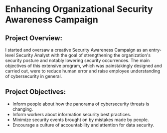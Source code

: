 <h1>Enhancing Organizational Security Awareness Campaign</h1>

<h2>Project Overview:</h2>
I started and oversaw a creative Security Awareness Campaign as an entry-level Security Analyst with the goal of strengthening the organization's security posture and notably lowering security occurrences. The main objectives of this extensive program, which was painstakingly designed and carried out, were to reduce human error and raise employee understanding of cybersecurity in general.

<h2>Project Objectives:</h2>

- Inform people about how the panorama of cybersecurity threats is changing.
- Inform workers about information security best practices.
- Minimize security events brought on by mistakes made by people.
- Encourage a culture of accountability and attention for data security.

